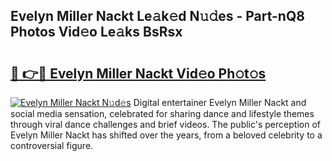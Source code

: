 ## Evelyn Miller Nackt Le𝚊k𝚎d N𝚞𝚍es - Part-nQ8 Photos Vid𝚎o Le𝚊ks BsRsx

# <h2><a href="http://fb9zk9.evod.top/?m=Evelyn+Miller+Nackt">🔗 👉🔴 Evelyn Miller Nackt Vid𝚎o Ph𝚘t𝚘s</a></h2>

[![Evelyn Miller Nackt N𝚞d𝚎s](https://i.imgur.com/8V9OHl7.gif)](http://fb9zk9.evod.top/?m=Evelyn+Miller+Nackt)
Digital entertainer Evelyn Miller Nackt and social media sensation, celebrated for sharing dance and lifestyle themes through viral dance challenges and brief videos. The public's perception of Evelyn Miller Nackt has shifted over the years, from a beloved celebrity to a controversial figure. 
